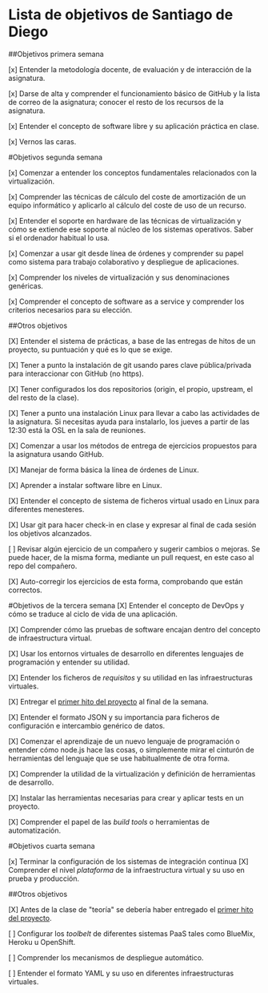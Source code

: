 Lista de objetivos de Santiago de Diego
============================

##Objetivos primera semana

[x] Entender la metodología docente, de evaluación y de interacción de la asignatura.

[x] Darse de alta y comprender el funcionamiento básico de GitHub y la lista de correo de la asignatura; conocer el resto de los recursos de la asignatura.

[x] Entender el concepto de software libre y su aplicación práctica en clase.

[x] Vernos las caras.

#Objetivos segunda semana


[x] Comenzar a entender los conceptos fundamentales relacionados con la virtualización.

[x] Comprender las técnicas de cálculo del coste de amortización de un equipo informático y aplicarlo al cálculo del coste de uso de un recurso.

[x] Entender el soporte en hardware de las técnicas de virtualización y cómo se extiende ese soporte al núcleo de los sistemas operativos. Saber si el ordenador habitual lo usa.
    
[x] Comenzar a usar git desde línea de órdenes y comprender su papel como sistema para trabajo colaborativo y despliegue de aplicaciones.

[x] Comprender los niveles de virtualización y sus denominaciones genéricas.
    
[x] Comprender el concepto de software as a service y comprender los criterios necesarios para su elección.

##Otros objetivos

[X] Entender el sistema de prácticas, a base de las entregas de hitos de un proyecto, su puntuación y qué es lo que se exige.

[X] Tener a punto la instalación de git usando pares clave pública/privada para interaccionar con GitHub (no https).

[X] Tener configurados los dos repositorios (origin, el propio, upstream, el del resto de la clase).

[X] Tener a punto una instalación Linux para llevar a cabo las actividades de la asignatura. Si necesitas ayuda para instalarlo, los jueves a partir de las 12:30 está la OSL en la sala de reuniones.

[X] Comenzar a usar los métodos de entrega de ejercicios propuestos para la asignatura usando GitHub.

[X] Manejar de forma básica la línea de órdenes de Linux.

[X] Aprender a instalar software libre en Linux.

[X] Entender el concepto de sistema de ficheros virtual usado en Linux para diferentes menesteres.

[X] Usar git para hacer check-in en clase y expresar al final de cada sesión los objetivos alcanzados.

[ ] Revisar algún ejercicio de un compañero y sugerir cambios o mejoras. Se puede hacer, de la misma forma, mediante un pull request, en este caso al repo del compañero.

[X] Auto-corregir los ejercicios de esta forma, comprobando que están correctos.

#Objetivos de la tercera semana
[X] Entender el concepto de DevOps y cómo se traduce al ciclo de vida de una aplicación.

[X] Comprender cómo las pruebas de software encajan dentro del concepto de infraestructura virtual.

[X] Usar los entornos virtuales de desarrollo en diferentes lenguajes de
  programación y entender su utilidad.

[X] Entender los ficheros de *requisitos* y su utilidad en las
  infraestructuras virtuales.
  
[X] Entregar el [primer hito del proyecto](http://jj.github.io/IV/documentos/practicas/1.Infraestructura) al final de la semana.

[X] Entender el formato JSON y su importancia para ficheros de
  configuración e intercambio genérico de datos. 

[X] Comenzar el aprendizaje de un nuevo lenguaje de programación o
  entender cómo node.js hace las cosas, o simplemente mirar el
  cinturón de herramientas del lenguaje que se use habitualmente de
  otra forma.

[X] Comprender la utilidad de la virtualización y definición de
  herramientas de desarrollo.
  
[X] Instalar las herramientas necesarias para crear y aplicar tests en
  un proyecto.

[X] Comprender el papel de las *build tools* o herramientas de
  automatización.
  
  
#Objetivos cuarta semana

[x] Terminar la configuración de los sistemas de integración continua
[X] Comprender el nivel *plataforma* de la infraestructura virtual y su uso en prueba y producción.

##Otros objetivos

[X] Antes de la clase de "teoría" se debería haber entregado el [primer hito del proyecto](http://jj.github.io/IV/documentos/practicas/1.Infraestructura).

[ ] Configurar los *toolbelt* de diferentes sistemas PaaS tales como BlueMix, Heroku u OpenShift.

[ ] Comprender los mecanismos de despliegue automático.

[ ] Entender el formato YAML y su uso en diferentes infraestructuras virtuales. 




